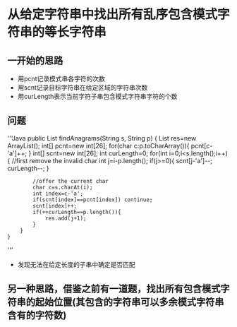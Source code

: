 # 从给定字符串中找出所有乱序包含模式字符串的等长字符串
## 一开始的思路
* 用pcnt记录模式串各字符的次数
* 用scnt记录目标字符串在给定区域的字符串次数
* 用curLength表示当前字符子串包含模式字符串字符的个数
## 问题
'''Java
public List<Integer> findAnagrams(String s, String p) {
        List<Integer> res=new ArrayList<Integer>();
        int[] pcnt=new int[26];
        for(char c:p.toCharArray()){
            pcnt[c-'a']++;
        }
        int[] scnt=new int[26];
        int curLength=0;
        for(int i=0;i<s.length();i++){
            //first remove the invalid char
            int j=i-p.length();
            if(j>=0){
                scnt[j-'a']--;
                curLength--;
            }
            
            //offer the current char
            char c=s.charAt(i);
            int index=c-'a';
            if(scnt[index]==pcnt[index]) continue;
            scnt[index]++;
            if(++curLength==p.length()){
                res.add(j+1);
            }
        }
    }
'''
* 发现无法在给定长度的子串中确定是否匹配

## 另一种思路，借鉴之前有一道题，找出所有包含模式字符串的起始位置(其包含的字符串可以多余模式字符串含有的字符数)

